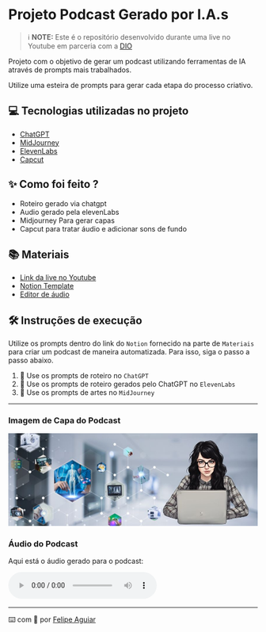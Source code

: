 # Projeto Podcast Gerado por I.A.s

> ℹ️ **NOTE:** Este é o repositório desenvolvido durante uma live no Youtube em parceria com a [DIO](https://dio.me)

Projeto com o objetivo de gerar um podcast utilizando ferramentas de IA através de prompts mais trabalhados.

Utilize uma esteira de prompts para gerar cada etapa do processo criativo.

## 💻 Tecnologias utilizadas no projeto

- [ChatGPT](https://chat.openai.com/) 
- [MidJourney](https://www.midjourney.com/app/)
- [ElevenLabs](https://beta.elevenlabs.io/)
- [Capcut](https://www.capcut.com/pt-br/)

## ✨ Como foi feito ?

- Roteiro gerado via chatgpt
- Audio gerado pela elevenLabs
- Midjourney Para gerar capas
- Capcut para tratar áudio e adicionar sons de fundo

## 📚 Materiais

- [Link da live no Youtube](https://www.youtube.com)
- [Notion Template](https://helpful-jump-17b.notion.site/PAS-Podcast-AI-Studio-210489e15d7a4a73b743bb159e45d06f?pvs=4)
- [Editor de áudio](https://www.capcut.com/editor?from_page=landing_page&__action_from=picture_V%C3%ADdeos%20profissionais%20em%20minutos,%20n%C3%A3o%20em%20horas.)

## 🛠️ Instruções de execução

Utilize os prompts dentro do link do `Notion` fornecido na parte de `Materiais` para criar um podcast de maneira automatizada. Para isso, siga o passo a passo abaixo.

1. 🤖 Use os prompts de roteiro no `ChatGPT`
2. 🤖 Use os prompts de roteiro gerados pelo ChatGPT no `ElevenLabs`
3. 🤖 Use os prompts de artes no `MidJourney`

---

### Imagem de Capa do Podcast

![Dominando o Angular: Guia Completo para Iniciantes](img3jpg.jpg)

### Áudio do Podcast

Aqui está o áudio gerado para o podcast:

<audio controls>
  <source src="src/audio1.mp3" type="audio/mpeg">
  Seu navegador não suporta o elemento de áudio.
</audio>

---

⌨️ com 💜 por [Felipe Aguiar](https://github.com/felipeAguiarCode)
